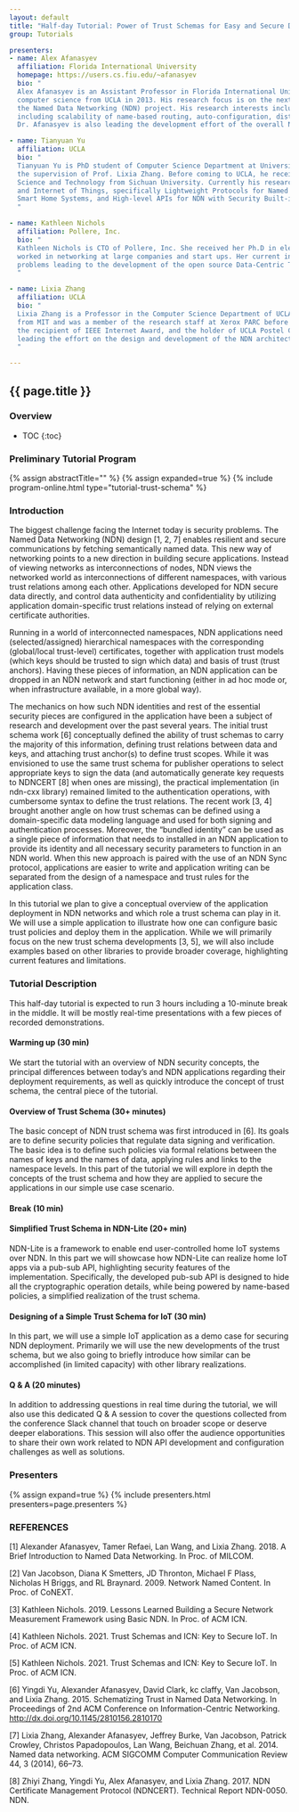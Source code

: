 ```yaml
---
layout: default
title: "Half-day Tutorial: Power of Trust Schemas for Easy and Secure Deployment of NDN Applications"
group: Tutorials

presenters:
- name: Alex Afanasyev
  affiliation: Florida International University
  homepage: https://users.cs.fiu.edu/~afanasyev
  bio: "
  Alex Afanasyev is an Assistant Professor in Florida International University, Miami. He received his Ph.D. degree in
  computer science from UCLA in 2013. His research focus is on the next-generation Internet architecture as part of
  the Named Data Networking (NDN) project. His research interests include a variety of topics that are vital for the success of NDN,
  including scalability of name-based routing, auto-configuration, distributed data synchronization, application and network security.
  Dr. Afanasyev is also leading the development effort of the overall NDN codebase."

- name: Tianyuan Yu
  affiliation: UCLA
  bio: "
  Tianyuan Yu is PhD student of Computer Science Department at University of California, Los Angeles (UCLA), under
  the supervision of Prof. Lixia Zhang. Before coming to UCLA, he received Bachelor degree on Electronic and Information
  Science and Technology from Sichuan University. Currently his research interests are Named Data Networking (NDN)
  and Internet of Things, specifically Lightweight Protocols for Named Data Networking of Things, Resilient and Secure
  Smart Home Systems, and High-level APIs for NDN with Security Built-in.
  "

- name: Kathleen Nichols
  affiliation: Pollere, Inc.
  bio: "
  Kathleen Nichols is CTO of Pollere, Inc. She received her Ph.D in electrical engineering from UC Berkeley and has
  worked in networking at large companies and start ups. Her current interests are in using NDN to solve edge network
  problems leading to the development of the open source Data-Centric Toolkit (DCT).
  "

- name: Lixia Zhang
  affiliation: UCLA
  bio: "
  Lixia Zhang is a Professor in the Computer Science Department of UCLA. She received her Ph.D in computer science
  from MIT and was a member of the research staff at Xerox PARC before joining UCLA. She is a fellow of ACM and IEEE,
  the recipient of IEEE Internet Award, and the holder of UCLA Postel Chair in Computer Science. Since 2010 she has been
  leading the effort on the design and development of the NDN architecture.
  "

---
```


## {{ page.title }}

### Overview
* TOC
{:toc}

### Preliminary Tutorial Program

{% assign abstractTitle="" %}
{% assign expanded=true %}
{% include program-online.html type="tutorial-trust-schema" %}

### Introduction

The biggest challenge facing the Internet today is security problems.
The Named Data Networking (NDN) design [1, 2, 7] enables resilient and secure communications by fetching semantically named data.
This new way of networking points to a new direction in building secure applications.
Instead of viewing networks as interconnections of nodes, NDN views the networked world as interconnections of different namespaces, with various trust relations among each other.
Applications developed for NDN secure data directly, and control data authenticity and confidentiality by utilizing application domain-specific trust relations instead of relying on external certificate authorities.

Running in a world of interconnected namespaces, NDN applications need (selected/assigned) hierarchical namespaces with the corresponding (global/local trust-level) certificates, together with application trust models (which keys should be trusted to sign which data) and basis of trust (trust anchors).
Having these pieces of information, an NDN application can be dropped in an NDN network and start functioning (either in ad hoc mode or, when infrastructure available, in a more global way).

The mechanics on how such NDN identities and rest of the essential security pieces are configured in the application have been a subject of research and development over the past several years.
The initial trust schema work [6] conceptually defined the ability of trust schemas to carry the majority of this information, defining trust relations between data and keys, and attaching trust anchor(s) to define trust scopes.
While it was envisioned to use the same trust schema for publisher operations to select appropriate keys to sign the data (and automatically generate key requests to NDNCERT [8] when ones are missing), the practical implementation (in ndn-cxx library) remained limited to the authentication operations, with cumbersome syntax to define the trust relations.
The recent work [3, 4] brought another angle on how trust schemas can be defined using a domain-specific data modeling language and used for both signing and authentication processes.
Moreover, the “bundled identity” can be used as a single piece of information that needs to installed in an NDN application to provide its identity and all necessary security parameters to function in an NDN world.
When this new approach is paired with the use of an NDN Sync protocol, applications are easier to write and application writing can be separated from the design of a namespace and trust rules for the application class.

In this tutorial we plan to give a conceptual overview of the application deployment in NDN networks and which role a trust schema can play in it. We will use a simple application to illustrate how one can configure basic trust policies and deploy them in the application. While we will primarily focus on the new trust schema developments [3, 5], we will also include examples based on other libraries to provide broader coverage, highlighting current features and limitations.

### Tutorial Description

This half-day tutorial is expected to run 3 hours including a 10-minute break in the middle. It will be mostly real-time presentations with a few pieces of recorded demonstrations.

#### Warming up (30 min)

We start the tutorial with an overview of NDN security concepts, the principal differences between today’s and NDN applications regarding their deployment requirements, as well as quickly introduce the concept of trust schema, the central piece of the tutorial.

#### Overview of Trust Schema (30+ minutes)

The basic concept of NDN trust schema was first introduced in [6].
Its goals are to define security policies that regulate data signing and verification.
The basic idea is to define such policies via formal relations between the names of keys and the names of data, applying rules and links to the namespace levels.
In this part of the tutorial we will explore in depth the concepts of the trust schema and how they are applied to secure the applications in our simple use case scenario.

#### Break (10 min)

#### Simplified Trust Schema in NDN-Lite (20+ min)

NDN-Lite is a framework to enable end user-controlled home IoT systems over NDN.
In this part we will showcase how NDN-Lite can realize home IoT apps via a pub-sub API, highlighting security features of the implementation.
Specifically, the developed pub-sub API is designed to hide all the cryptographic operation details, while being powered by name-based policies, a simplified realization of the trust schema.

#### Designing of a Simple Trust Schema for IoT (30 min)

In this part, we will use a simple IoT application as a demo case for securing NDN deployment.
Primarily we will use the new developments of the trust schema, but we also going to briefly introduce how similar can be accomplished (in limited capacity) with other library realizations.

#### Q & A (20 minutes)

In addition to addressing questions in real time during the tutorial, we will also use this dedicated Q & A session to cover the questions collected from the conference Slack channel that touch on broader scope or deserve deeper elaborations.
This session will also offer the audience opportunities to share their own work related to NDN API development and configuration challenges as well as solutions.

### Presenters

{% assign expand=true %}
{% include presenters.html presenters=page.presenters %}

### REFERENCES
[1] Alexander Afanasyev, Tamer Refaei, Lan Wang, and Lixia Zhang. 2018. A Brief Introduction to Named Data Networking. In Proc. of MILCOM.

[2] Van Jacobson, Diana K Smetters, JD Thronton, Michael F Plass, Nicholas H Briggs, and RL Braynard. 2009. Network Named Content. In Proc. of CoNEXT.

[3] Kathleen Nichols. 2019. Lessons Learned Building a Secure Network Measurement Framework using Basic NDN. In Proc. of ACM ICN.

[4] Kathleen Nichols. 2021. Trust Schemas and ICN: Key to Secure IoT. In Proc. of ACM ICN.

[5] Kathleen Nichols. 2021. Trust Schemas and ICN: Key to Secure IoT. In Proc. of ACM ICN.

[6] Yingdi Yu, Alexander Afanasyev, David Clark, kc claffy, Van Jacobson, and Lixia Zhang. 2015. Schematizing Trust in Named Data Networking. In Proceedings of 2nd ACM Conference on Information-Centric Networking. http://dx.doi.org/10.1145/2810156.2810170

[7] Lixia Zhang, Alexander Afanasyev, Jeffrey Burke, Van Jacobson, Patrick Crowley, Christos Papadopoulos, Lan Wang, Beichuan Zhang, et al. 2014. Named data networking. ACM SIGCOMM Computer Communication Review 44, 3 (2014), 66–73.

[8] Zhiyi Zhang, Yingdi Yu, Alex Afanasyev, and Lixia Zhang. 2017. NDN Certificate Management Protocol (NDNCERT). Technical Report NDN-0050. NDN.
